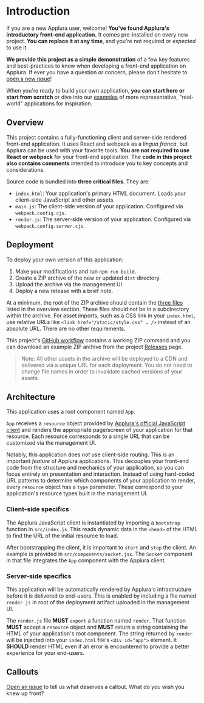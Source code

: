 # Introduction

If you are a new Applura user, welcome! **You've found Applura's introductory front-end application.** It comes
pre-installed on every new project. **You can replace it at any time**, and you're not required _or expected_ to use it.

**We provide this project as a simple demonstration** of a few key features and best-practices to know when developing a
front-end application on Applura. If ever you have a question or concern, please don't hesitate to [open a new issue](https://github.com/Applura/intro/issues/new)!

When you're ready to build your own application, **you can start here or start from scratch** or dive into our
[examples](https://github.com/Applura/release-examples) of more representative, "real-world" applications for inspiration.

## Overview

This project contains a fully-functioning client and server-side rendered front-end application. It uses React and
webpack as a _lingua franca_, but Applura can be used with your favorite tools. **You are not required to use React or
webpack** for your front-end application. The **code in this project also contains comments** intended to introduce
you to key concepts and considerations.

Source code is bundled into **three critical files**. They are:

- `index.html`: Your application's primary HTML document. Loads your client-side JavaScript and other assets.
- `main.js`: The client-side version of your application. Configured via `webpack.config.cjs`.
- `render.js`: The server-side version of your application. Configured via `webpack.config.server.cjs`.

## Deployment

To deploy your own version of this application:

1. Make your modifications and run `npm run build`.
2. Create a ZIP archive of the new or updated `dist` directory.
3. Upload the archive via the management UI.
4. Deploy a new release with a brief note.

At a minimum, the root of the ZIP archive should contain the [three files](#overview) listed in the overview section.
These files should not be in a subdirectory within the archive. For asset imports, such as a CSS link in your
`index.html`, use relative URLs like `<link href="/static/style.css" … />` instead of an absolute URL. There are no
other requirements.

This project's [GitHub workflow](https://github.com/Applura/intro/blob/main/.github/workflows/build-artifact.yml)
contains a working ZIP command and you can download an example ZIP archive from the project [Releases](https://github.com/Applura/intro/releases)
page.

> Note: All other assets in the archive will be deployed to a CDN and delivered via a unique URL for each deployment.
> You do not need to change file names in order to invalidate cached versions of your assets.

## Architecture

This application uses a root component named `App`.

`App` receives a `resource` object provided by [Applura's official JavaScript client](https://github.com/Applura/client)
and renders the appropriate page/screen of your application for that resource. Each resource corresponds to a single
URL that can be customized via the management UI.

Notably, this application does _not_ use client-side routing. This is an important _feature_ of Applura applications.
This decouples your front-end code from the structure and mechanics of your application, so you can focus entirely on
presentation and interaction. Instead of using hard-coded URL patterns to determine which components of your application
to render, every `resource` object has a `type` parameter. These correspond to your application's resource types built
in the management UI.

### Client-side specifics

The Applura JavaScript client is instantiated by importing a `bootstrap` function in `src/index.js`. This reads dynamic
data in the `<head>` of the HTML to find the URL of the initial resource to load.

After bootstrapping the client, it is important to `start` and `stop` the client. An example is provided in
`src/components/socket.jsx`. The `Socket` component in that file integrates the `App` component with the Applura
client.

### Server-side specifics

This application will be automatically rendered by Applura's infrastructure before it is delivered to end-users. This
is enabled by including a file named `render.js` in root of the deployment artifact uploaded in the management UI.

The `render.js` file **MUST** `export` a function named `render`. That function **MUST** accept a `resource` object and
**MUST** return a string containing the HTML of your application's root component. The string returned by `render` will
be injected into your `index.html` file's `<div id="app">` element. It **SHOULD** render HTML even if an error is
encountered to provide a better experience for your end-users.

## Callouts

[Open an issue](https://github.com/Applura/intro/issues/new) to tell us what deserves a callout. What do you wish
you knew up front?
